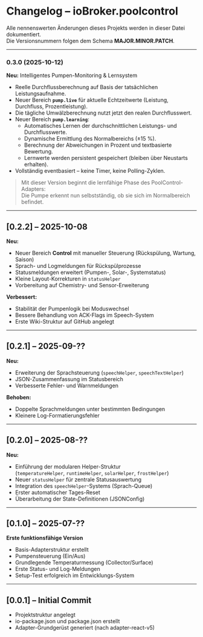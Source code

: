 # Changelog – ioBroker.poolcontrol

Alle nennenswerten Änderungen dieses Projekts werden in dieser Datei dokumentiert.  
Die Versionsnummern folgen dem Schema **MAJOR.MINOR.PATCH**.

---

### 0.3.0 (2025-10-12)
**Neu:** Intelligentes Pumpen-Monitoring & Lernsystem

- Reelle Durchflussberechnung auf Basis der tatsächlichen Leistungsaufnahme.  
- Neuer Bereich **`pump.live`** für aktuelle Echtzeitwerte (Leistung, Durchfluss, Prozentleistung).  
- Die tägliche Umwälzberechnung nutzt jetzt den realen Durchflusswert.  
- Neuer Bereich **`pump.learning`**:
  - Automatisches Lernen der durchschnittlichen Leistungs- und Durchflusswerte.  
  - Dynamische Ermittlung des Normalbereichs (±15 %).  
  - Berechnung der Abweichungen in Prozent und textbasierte Bewertung.  
  - Lernwerte werden persistent gespeichert (bleiben über Neustarts erhalten).  
- Vollständig eventbasiert – keine Timer, keine Polling-Zyklen.  

> Mit dieser Version beginnt die lernfähige Phase des PoolControl-Adapters:  
> Die Pumpe erkennt nun selbstständig, ob sie sich im Normalbereich befindet.


---

## [0.2.2] – 2025-10-08
**Neu:**
- Neuer Bereich **Control** mit manueller Steuerung (Rückspülung, Wartung, Saison)
- Sprach- und Logmeldungen für Rückspülprozesse
- Statusmeldungen erweitert (Pumpen-, Solar-, Systemstatus)
- Kleine Layout-Korrekturen in `statusHelper`
- Vorbereitung auf Chemistry- und Sensor-Erweiterung

**Verbessert:**
- Stabilität der Pumpenlogik bei Moduswechsel
- Bessere Behandlung von ACK-Flags im Speech-System
- Erste Wiki-Struktur auf GitHub angelegt

---

## [0.2.1] – 2025-09-??
**Neu:**
- Erweiterung der Sprachsteuerung (`speechHelper`, `speechTextHelper`)
- JSON-Zusammenfassung im Statusbereich
- Verbesserte Fehler- und Warnmeldungen

**Behoben:**
- Doppelte Sprachmeldungen unter bestimmten Bedingungen
- Kleinere Log-Formatierungsfehler

---

## [0.2.0] – 2025-08-??
**Neu:**
- Einführung der modularen Helper-Struktur  
  (`temperatureHelper`, `runtimeHelper`, `solarHelper`, `frostHelper`)
- Neuer `statusHelper` für zentrale Statusauswertung
- Integration des `speechHelper`-Systems (Sprach-Queue)
- Erster automatischer Tages-Reset
- Überarbeitung der State-Definitionen (JSONConfig)

---

## [0.1.0] – 2025-07-??
**Erste funktionsfähige Version**
- Basis-Adapterstruktur erstellt
- Pumpensteuerung (Ein/Aus)
- Grundlegende Temperaturmessung (Collector/Surface)
- Erste Status- und Log-Meldungen
- Setup-Test erfolgreich im Entwicklungs-System

---

## [0.0.1] – Initial Commit
- Projektstruktur angelegt
- io-package.json und package.json erstellt
- Adapter-Grundgerüst generiert (nach adapter-react-v5)
